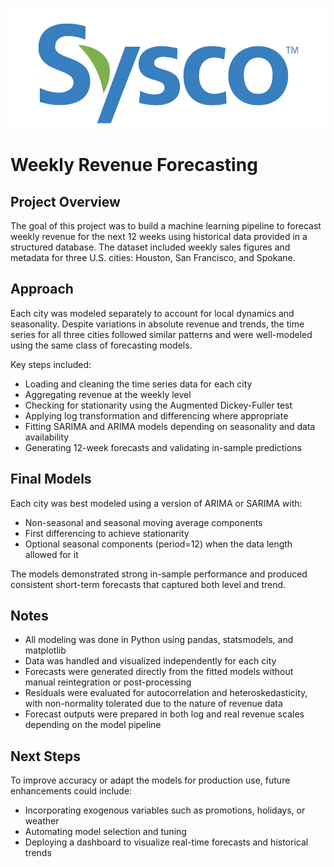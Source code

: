 ![Sysco Logo](Logo.png)

# Weekly Revenue Forecasting

## Project Overview  
The goal of this project was to build a machine learning pipeline to forecast weekly revenue for the next 12 weeks using historical data provided in a structured database. The dataset included weekly sales figures and metadata for three U.S. cities: Houston, San Francisco, and Spokane.

## Approach  
Each city was modeled separately to account for local dynamics and seasonality. Despite variations in absolute revenue and trends, the time series for all three cities followed similar patterns and were well-modeled using the same class of forecasting models.

Key steps included:

- Loading and cleaning the time series data for each city  
- Aggregating revenue at the weekly level  
- Checking for stationarity using the Augmented Dickey-Fuller test  
- Applying log transformation and differencing where appropriate  
- Fitting SARIMA and ARIMA models depending on seasonality and data availability  
- Generating 12-week forecasts and validating in-sample predictions

## Final Models  
Each city was best modeled using a version of ARIMA or SARIMA with:  
- Non-seasonal and seasonal moving average components  
- First differencing to achieve stationarity  
- Optional seasonal components (period=12) when the data length allowed for it  

The models demonstrated strong in-sample performance and produced consistent short-term forecasts that captured both level and trend.

## Notes  
- All modeling was done in Python using pandas, statsmodels, and matplotlib  
- Data was handled and visualized independently for each city  
- Forecasts were generated directly from the fitted models without manual reintegration or post-processing  
- Residuals were evaluated for autocorrelation and heteroskedasticity, with non-normality tolerated due to the nature of revenue data  
- Forecast outputs were prepared in both log and real revenue scales depending on the model pipeline  

## Next Steps  
To improve accuracy or adapt the models for production use, future enhancements could include:  
- Incorporating exogenous variables such as promotions, holidays, or weather  
- Automating model selection and tuning  
- Deploying a dashboard to visualize real-time forecasts and historical trends